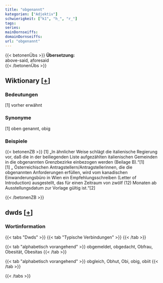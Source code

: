 ```yaml
---
title: "obgenannt"
kategorien: ["Adjektiv"]
schwierigkeit: ["k1", "h_", "r_"]
tags:
series:
mainDornseiffs:
domainDornseiffs:
url: "obgenannt"
---
```


{{< betonenÜbs >}}
**Übersetzung:**  
above-said, aforesaid  
{{< /betonenÜbs >}}

## Wiktionary [[+](https://de.wiktionary.org/wiki/obgenannt)]

### Bedeutungen
[1] vorher erwähnt  

### Synonyme
[1] oben genannt, obig  

### Beispiele
{{< betonenZB >}}
[1] „In ähnlicher Weise schlägt die italienische Regierung vor, daß die in der beiliegenden Liste aufgezählten italienischen Gemeinden in die obgenannten Grenzbezirke einbezogen werden (Beilage B).“[1]  
[1] „ Österreichischen Antragstellern/Antragstellerinnen, die die obgenannten Anforderungen erfüllen, wird vom kanadischen Einwanderungsbüro in Wien ein Empfehlungsschreiben (Letter of Introduction) ausgestellt, das für einen Zeitraum von zwölf (12) Monaten ab Ausstellungsdatum zur Vorlage gültig ist.“[2]  

{{< /betonenZB >}}


## dwds [[+](https://www.dwds.de/wb/obgenannt)]

### Wortinformation
{{< tabs "Dwds" >}}
{{< tab "Typische Verbindungen" >}}
{{< /tab >}}

{{< tab "alphabetisch vorangehend" >}}
obgemeldet, obgedacht, Obfrau, Obesität, Obesitas
{{< /tab >}}

{{< tab "alphabetisch vorangehend" >}}
obgleich, Obhut, Obi, obig, obiit
{{< /tab >}}

{{< /tabs >}}


